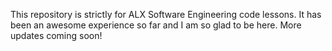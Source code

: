 This repository is strictly for ALX Software Engineering code lessons. It has been an awesome experience so far and I am so glad to be here.
More updates coming soon!
